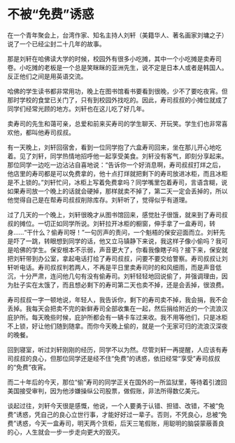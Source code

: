# 不被“免费”诱惑

在一个青年聚会上，台湾作家、知名主持人刘轩（美籍华人、著名画家刘墉之子）说了一个已经尘封二十几年的故事。 

那是刘轩在哈佛读大学的时候，校园外有很多小吃摊，其中一个小吃摊是卖寿司卷。小吃摊的老板是一个总是笑眯眯的亚洲先生，说不定是日本人或者是韩国人。反正他们之间是用英语交流。 

哈佛的学生读书都非常用功，晚上在图书馆看书要看到很晚，少不了要吃夜宵。但那时学校的食堂已关门了，只有到校园外找吃的。因此，寿司叔叔的小摊位就成了同学们经常光顾的地方。刘轩也在这儿吃了好几年。 

卖寿司的先生和蔼可亲，总爱和前来买寿司的学生聊天、开玩笑。学生们也非常喜欢他，都叫他寿司叔叔。 

有一天晚上，刘轩回宿舍，看到一位同学抱了六盒寿司回来，坐在那儿开心地吃着。见了刘轩，同学热情地招呼他一起享受美食。刘轩没有客气，即刻分享起来。那位同学一边吃一边沾沾自喜地说：“告诉你一个好消息啊，寿司叔叔打烊之后，他店里的寿司都是可以免费拿的，他十点打烊就把剩下的寿司放进冰柜，而且冰柜是不上锁的。”刘轩忙问，冰柜上写着免费拿吗？同学嘴里包着寿司，言语含糊，说如果寿司放一个晚上的话就会硬掉，那样就卖不掉了，第二天一定会丢掉的，所以他觉得自己是在帮寿司叔叔削除库存。刘轩听了，觉得似乎有道理。 

过了几天的一个晚上，刘轩很晚才从图书馆回来，感觉肚子很饿，就来到了寿司叔叔的摊位。一切正如同学所说。刘轩拉开冰柜的橱窗，伸手拿了一盒寿司，转身……“干什么？偷寿司呀！”一句厉声的责问，一个魁梧的保安迎面而立。刘轩先是吓了一跳，转眼想到同学的话，他又立马镇静下来说，我这样子像小偷吗？我可是哈佛的学生。保安根本不示弱，声音更大了，你看我像瞎子吗？接下来，保安就把刘轩带到办公室，拿起电话打给了寿司叔叔，问要不要交给警察。寿司叔叔让刘轩听电话。寿司叔叔判若两人，不再是平日里卖寿司时的和风细雨，而是声音低沉，十分严肃，连问他几句有没有偷寿司。刘轩轻轻地回说偷了，并强调理由，因为肚子实在太饿了，而且想必剩下的寿司第二天也卖不掉，还是会丢掉，很浪费。 

寿司叔叔一字一顿地说，年轻人，我告诉你，剩下的寿司卖不掉，我会捐，我不会丢掉。我每天会把卖不完的新鲜寿司全部收集在一起，然后捐给附近的一个流浪汉庇护所。每天晚些时候，庇护所都会有一辆卡车过来收。我不用等他们，只是冰柜不上锁，好让他们随到随拿。而你今天晚上偷的，就是一个无家可归的流浪汉深夜的晚餐。 

回到寝室，听过刘轩刚刚的经历，同学不以为然。尽管刘轩一再提醒，人应该有寿司叔叔的良心，但那位同学还是经不住“免费”的诱惑，依旧经常“享受”寿司叔叔的“免费”夜宵。 

而二十年后的今天，那位“偷”寿司的同学正关在国外的一所监狱里，等待着引渡回美国接受审判，因为他涉嫌操纵公司股票，做假账，非法所得数亿美元。 

谈起过往，刘轩今天很是感慨，他说，一个人要勇于认错、担错、改错，不被“免费”诱惑，凭自己的良心立世行事，才能好好过一辈子。否则，不凭良心，总被“免费”诱惑，今天一盒寿司，明天两个货柜，后天三笔假账，用聪明的脑袋蒙蔽善良的心，人生就会一步一步走向更大的毁灭。